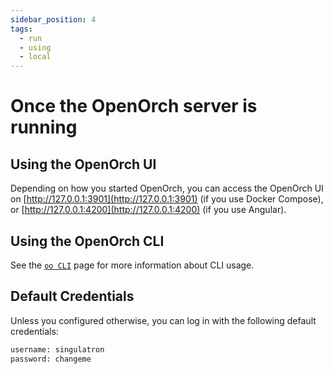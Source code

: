 ```yaml
---
sidebar_position: 4
tags:
  - run
  - using
  - local
---
```


# Once the OpenOrch server is running

## Using the OpenOrch UI

Depending on how you started OpenOrch, you can access the OpenOrch UI on [http://127.0.0.1:3901](http://127.0.0.1:3901) (if you use Docker Compose), or [http://127.0.0.1:4200](http://127.0.0.1:4200) (if you use Angular).

## Using the OpenOrch CLI

See the [`oo CLI`](/docs/command-line/basics) page for more information about CLI usage.

## Default Credentials

Unless you configured otherwise, you can log in with the following default credentials:

```sh
username: singulatron
password: changeme
```
